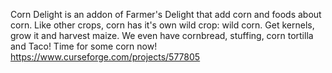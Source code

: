 Corn Delight is an addon of Farmer's Delight that add corn and foods about corn.
Like other crops, corn has it's own wild crop: wild corn.
Get kernels, grow it and harvest maize.
We even have cornbread, stuffing, corn tortilla and Taco!
Time for some corn now!
https://www.curseforge.com/projects/577805